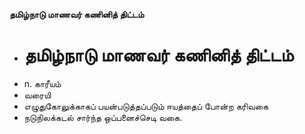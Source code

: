 **தமிழ்நாடு மாணவர் கணினித் திட்டம்**
- # தமிழ்நாடு மாணவர் கணினித் திட்டம்
- n. காரீயம்
- வரையி
- எழுதுகோலுக்காகப் பயன்படுத்தப்படும் ஈயத்தைப் போன்ற கரிவகை
- நடுநிலக்கடல் சார்ந்த ஒப்பனைச்செடி வகை.

